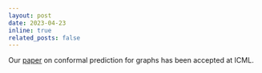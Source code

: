 ```yaml
---
layout: post
date: 2023-04-23
inline: true
related_posts: false
---
```


Our [paper](/publications#pmlr-v202-h-zargarbashi23a) on conformal prediction for graphs has been accepted at ICML.

